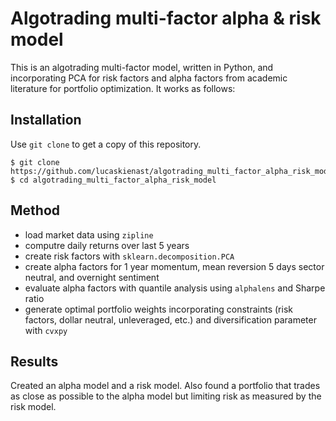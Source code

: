 # Algotrading multi-factor alpha & risk model
This is an algotrading multi-factor model, written in Python, and incorporating PCA for risk factors and alpha factors from academic literature for portfolio optimization. It works as follows:


## Installation 
Use `git clone` to get a copy of this repository.
```
$ git clone https://github.com/lucaskienast/algotrading_multi_factor_alpha_risk_model.git
$ cd algotrading_multi_factor_alpha_risk_model
```

## Method
- load market data using `zipline`
- computre daily returns over last 5 years
- create risk factors with `sklearn.decomposition.PCA`
- create alpha factors for 1 year momentum, mean reversion 5 days sector neutral, and overnight sentiment
- evaluate alpha factors with quantile analysis using `alphalens` and Sharpe ratio
- generate optimal portfolio weights incorporating constraints (risk factors, dollar neutral, unleveraged, etc.) and diversification parameter with `cvxpy`

## Results
Created an alpha model and a risk model. Also found a portfolio that trades as close as possible to the alpha model but limiting risk as measured by the risk model.
